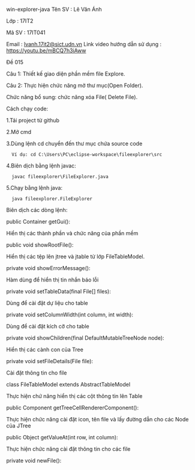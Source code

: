 win-explorer-java
Tên SV : Lê Văn Ánh

Lớp : 17IT2

Mã SV : 17IT041

Email : lvanh.17it2@sict.udn.vn
Link video hướng dẫn sử dụng : https://youtu.be/mBCQ7h3iAww

Đề 015

  Câu 1:  Thiết kế giao diện phần mềm file Explore.

  Câu 2: Thực hiện chức năng mở thư mục(Open Folder).
  
  Chức năng bổ sung: chức năng xóa File( Delete File).

Cách chạy code:

   1.Tải project từ github

   2.Mở cmd

   3.Dùng lệnh cd chuyển đến thư mục chứa source code

      Ví dụ: cd C:\Users\PC\eclipse-workspace\fileexplorer\src
   4.Biên dịch bằng lệnh javac:

      javac fileexplorer\FileExplorer.java
   5.Chạy bằng lệnh java:

      java fileexplorer.FileExplorer

Biên dịch các dòng lệnh:

public Container getGui():

Hiển thị các thành phần và chức năng của phần mềm

  public void showRootFile():

Hiển thị các tệp lên jtree và jtable từ lớp FileTableModel.

  private void showErrorMessage():

Hàm dùng để hiển thị tin nhắn báo lỗi

  private void setTableData(final File[] files):

Dùng để cài đặt dự liệu cho table

  private void setColumnWidth(int column, int width):

Dùng để cài đặt kích cỡ cho table
  
  private void showChildren(final DefaultMutableTreeNode node):

Hiển thị các cành con của Tree
  
  private void setFileDetails(File file):

Cài đặt thông tin cho file
  
  class FileTableModel extends AbstractTableModel

Thực hiện chứ năng hiển thị các cột thông tin lên Table
  
  public Component getTreeCellRendererComponent():

Thực hiện chức năng cài đặt icon, tên file và lấy đường dẫn cho các Node của JTree

  public Object getValueAt(int row, int column):

Thực hiện chức năng cài đặt thông tin cho các file
  
  private void newFile():

